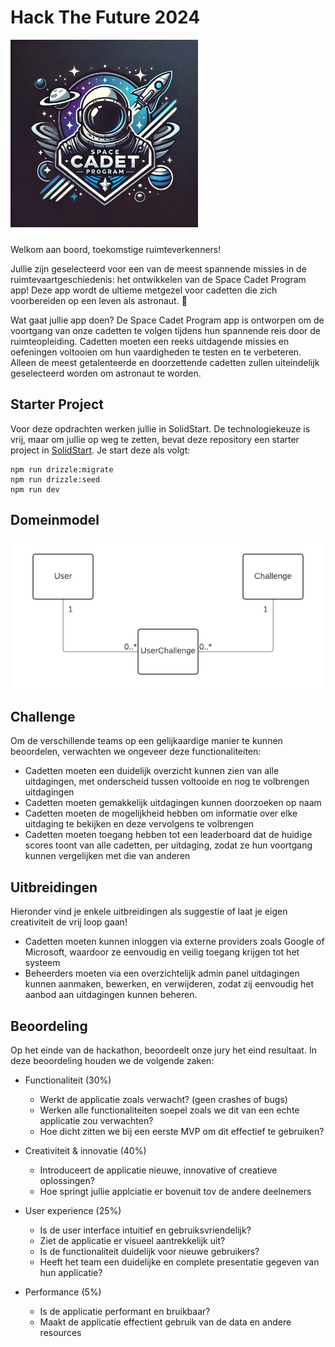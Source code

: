 # Hack The Future 2024

<img src="logo_htf.webp" alt="Description" width="300" height="300" style="margin-bottom: 10px">

Welkom aan boord, toekomstige ruimteverkenners!

Jullie zijn geselecteerd voor een van de meest spannende missies in de ruimtevaartgeschiedenis: het ontwikkelen van de Space Cadet Program app! Deze app wordt de ultieme metgezel voor cadetten die zich voorbereiden op een leven als astronaut. 🌟

Wat gaat jullie app doen? De Space Cadet Program app is ontworpen om de voortgang van onze cadetten te volgen tijdens hun spannende reis door de ruimteopleiding. Cadetten moeten een reeks uitdagende missies en oefeningen voltooien om hun vaardigheden te testen en te verbeteren. Alleen de meest getalenteerde en doorzettende cadetten zullen uiteindelijk geselecteerd worden om astronaut te worden.

## Starter Project

Voor deze opdrachten werken jullie in SolidStart. De technologiekeuze is vrij, maar om jullie op weg te
zetten, bevat deze repository een starter project in [SolidStart](https://start.solidjs.com/). Je start deze als volgt:

```
npm run drizzle:migrate
npm run drizzle:seed
npm run dev
```

## Domeinmodel

![Domeinmodel Space Cadet Program](./domeinmodel_htf.png)

## Challenge

Om de verschillende teams op een gelijkaardige manier te kunnen beoordelen, verwachten we ongeveer deze functionaliteiten:

- Cadetten moeten een duidelijk overzicht kunnen zien van alle uitdagingen, met onderscheid tussen voltooide en nog te volbrengen uitdagingen
- Cadetten moeten gemakkelijk uitdagingen kunnen doorzoeken op naam
- Cadetten moeten de mogelijkheid hebben om informatie over elke uitdaging te bekijken en deze vervolgens te volbrengen
- Cadetten moeten toegang hebben tot een leaderboard dat de huidige scores toont van alle cadetten, per uitdaging, zodat ze hun voortgang kunnen vergelijken met die van anderen

## Uitbreidingen

Hieronder vind je enkele uitbreidingen als suggestie of laat je eigen creativiteit de vrij loop gaan!

- Cadetten moeten kunnen inloggen via externe providers zoals Google of Microsoft, waardoor ze eenvoudig en veilig toegang krijgen tot het systeem
- Beheerders moeten via een overzichtelijk admin panel uitdagingen kunnen aanmaken, bewerken, en verwijderen, zodat zij eenvoudig het aanbod aan uitdagingen kunnen beheren.

## Beoordeling

Op het einde van de hackathon, beoordeelt onze jury het eind resultaat. In deze beoordeling houden we de volgende zaken:

- Functionaliteit (30%)

  - Werkt de applicatie zoals verwacht? (geen crashes of bugs)
  - Werken alle functionaliteiten soepel zoals we dit van een echte applicatie zou verwachten?
  - Hoe dicht zitten we bij een eerste MVP om dit effectief te gebruiken?

- Creativiteit & innovatie (40%)

  - Introduceert de applicatie nieuwe, innovative of creatieve oplossingen?
  - Hoe springt jullie applciatie er bovenuit tov de andere deelnemers

- User experience (25%)

  - Is de user interface intuitief en gebruiksvriendelijk?
  - Ziet de applicatie er visueel aantrekkelijk uit?
  - Is de functionaliteit duidelijk voor nieuwe gebruikers?
  - Heeft het team een duidelijke en complete presentatie gegeven van hun applicatie?

- Performance (5%)
  - Is de applicatie performant en bruikbaar?
  - Maakt de applicatie effectient gebruik van de data en andere resources
